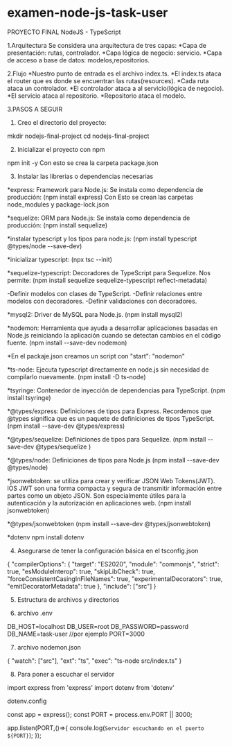 # examen-node-js-task-user

PROYECTO FINAL NodeJS - TypeScript

1.Arquitectura
Se considera una arquitectura de tres capas:
*Capa de presentación: rutas, controlador.
*Capa lógica de negocio: servicio.
*Capa de acceso a base de datos: modelos,repositorios.

2.Flujo
*Nuestro punto de entrada es el archivo index.ts.
*El index.ts ataca el router que es donde se encuentran las rutas(resources).
*Cada ruta ataca un controlador.
*El controlador ataca a al servicio(lógica de negocio).
*El servicio ataca al repositorio.
*Repositorio ataca el modelo. 

3.PASOS A SEGUIR
1. Creo el directorio del proyecto:

mkdir nodejs-final-project
cd nodejs-final-project

2. Inicializar el proyecto con npm

npm init -y
Con esto se crea la carpeta package.json

3. Instalar las librerias o dependencias necesarias

*express: Framework para Node.js: Se instala como dependencia de producción: (npm install express)
Con Esto se crean las carpetas node_modules y package-lock.json

*sequelize: ORM para Node.js: Se instala como dependencia de producción: (npm install sequelize)

*instalar typescript y los tipos para node.js:
(npm install typescript @types/node --save-dev)

*inicializar typescript:
(npx tsc --init)

*sequelize-typescript: Decoradores de TypeScript para Sequelize. Nos permite: 
(npm install sequelize sequelize-typescript reflect-metadata)

-Definir modelos con clases de TypeScript.
-Definir relaciones entre modelos con decoradores.
-Definir validaciones con decoradores.

*mysql2: Driver de MySQL para Node.js.
(npm install mysql2)

*nodemon: Herramienta que ayuda a desarrollar aplicaciones basadas en Node.js reiniciando la aplicación cuando se detectan cambios en el código fuente. 
(npm install --save-dev nodemon)

*En el packaje.json creamos un script con "start": "nodemon"

*ts-node: Ejecuta typescript directamente en node.js sin necesidad de compilarlo nuevamente. 
(npm install -D ts-node)

*tsyringe: Contenedor de inyección de dependencias para TypeScript.
(npm install tsyringe)

*@types/express: Definiciones de tipos para Express. Recordemos que @types significa que es un paquete de definiciones de tipos TypeScript.
(npm install --save-dev @types/express)

*@types/sequelize: Definiciones de tipos para Sequelize.
(npm install --save-dev @types/sequelize
)

*@types/node: Definiciones de tipos para Node.js
(npm install --save-dev @types/node)

*jsonwebtoken: se utiliza para crear y verificar JSON Web Tokens(JWT). lOS JWT son una forma compacta y segura de transmitir información entre partes como un objeto JSON. Son especialmente útiles para la autenticación y la autorización en aplicaciones web.
(npm install jsonwebtoken)

*@types/jsonwebtoken
(npm install --save-dev @types/jsonwebtoken)

*dotenv
npm install dotenv

4. Asegurarse de tener la configuración básica en el tsconfig.json

{
  "compilerOptions": {
    "target": "ES2020",
    "module": "commonjs",
    "strict": true,
    "esModuleInterop": true,
    "skipLibCheck": true,
    "forceConsistentCasingInFileNames": true,
    "experimentalDecorators": true,
    "emitDecoratorMetadata": true
  },
  "include": ["src"]
}

5. Estructura de archivos y directorios

6. archivo .env

DB_HOST=localhost
DB_USER=root
DB_PASSWORD=password
DB_NAME=task-user //por ejemplo
PORT=3000

7. archivo nodemon.json

{
    "watch": ["src"],
    "ext": "ts",
    "exec": "ts-node src/index.ts"
}

8. Para poner a escuchar el servidor

import express from 'express'
import dotenv from 'dotenv'

dotenv.config

const app = express();
const PORT = process.env.PORT || 3000;

app.listen(PORT,()=>{
    console.log(`Servidor escuchando en el puerto ${PORT}`);
});

